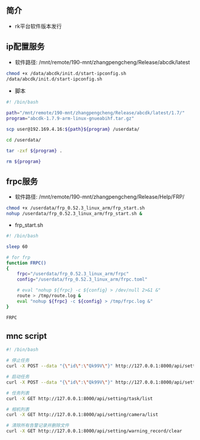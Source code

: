 ## 简介

+ rk平台软件版本发行

## ip配置服务

+ 软件路径: /mnt/remote/190-mnt/zhangpengcheng/Release/abcdk/latest

```bash
chmod +x /data/abcdk/init.d/start-ipconfig.sh
/data/abcdk/init.d/start-ipconfig.sh
```

+ 脚本
```bash 
#! /bin/bash 

path="/mnt/remote/190-mnt/zhangpengcheng/Release/abcdk/latest/1.7/"
program="abcdk-1.7.9-arm-linux-gnueabihf.tar.gz"

scp user@192.169.4.16:${path}${program} /userdata/

cd /userdata/

tar -zxf ${program} .

rm ${program}
```

## frpc服务

+ 软件路径: /mnt/remote/190-mnt/zhangpengcheng/Release/Help/FRP/

```bash
chmod +x /userdata/frp_0.52.3_linux_arm/frp_start.sh
nohup /userdata/frp_0.52.3_linux_arm/frp_start.sh &
```

+ frp_start.sh
```bash
#! /bin/bash 

sleep 60

# for frp
function FRPC()
{
	frpc="/userdata/frp_0.52.3_linux_arm/frpc"
	config="/userdata/frp_0.52.3_linux_arm/frpc.toml"

	# eval "nohup ${frpc} -c ${config} > /dev/null 2>&1 &"
	route > /tmp/route.log &
	eval "nohup ${frpc} -c ${config} > /tmp/frpc.log &"
}

FRPC
```

## mnc script

```bash
#! /bin/bash 

# 停止任务
curl -X POST --data "{\"id\":\"Qk99V\"}" http://127.0.0.1:8000/api/setting/task/stop

# 启动任务
curl -X POST --data "{\"id\":\"Qk99V\"}" http://127.0.0.1:8000/api/setting/task/start

# 任务列表
curl -X GET http://127.0.0.1:8000/api/setting/task/list

# 相机列表
curl -X GET http://127.0.0.1:8000/api/setting/camera/list

# 清除所有告警记录并删除文件
curl -X GET http://127.0.0.1:8000/api/setting/warning_record/clear
```